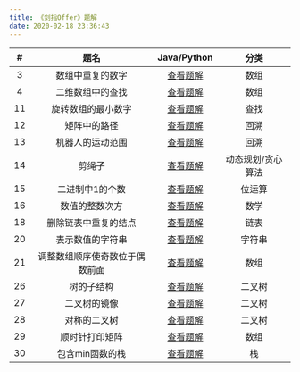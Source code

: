 ```yaml
---
title: 《剑指Offer》题解
date: 2020-02-18 23:36:43
---
```


|  #   |              题名              |                         Java/Python                          |       分类        |
| :--: | :----------------------------: | :----------------------------------------------------------: | :---------------: |
|  3   |        数组中重复的数字        | [查看题解](/2020/02/10/leetcode-287-find-the-duplicate-number/) |       数组        |
|  4   |        二维数组中的查找        | [查看题解](/2020/02/12/leetcode-240-search-a-2d-matrix-ii/)  |       数组        |
|  11  |       旋转数组的最小数字       | [查看题解](/2020/02/19/leetcode-154-find-minimum-in-rotated-sorted-array-ii/) |       查找        |
|  12  |          矩阵中的路径          |       [查看题解](/2020/02/20/leetcode-79-word-search/)       |       回溯        |
|  13  |        机器人的运动范围        | [查看题解](/2020/02/21/coding-interview-13-range-of-motion-for-robot/) |       回溯        |
|  14  |             剪绳子             |     [查看题解](/2020/02/22/leetcode-343-integer-break/)      | 动态规划/贪心算法 |
|  15  |        二进制中1的个数         |    [查看题解](/2020/02/22/leetcode-191-number-of-1-bits/)    |      位运算       |
|  16  |         数值的整数次方         |         [查看题解](/2020/02/23/leetcode-50-powx-n/)          |       数学        |
|  18  |      删除链表中重复的结点      | [查看题解](/2020/02/25/coding-interview-18-delete-duplication-node-in-linked-list/) |       链表        |
|  20  |        表示数值的字符串        |      [查看题解](/2020/02/26/leetcode-65-valid-number/)       |      字符串       |
|  21  | 调整数组顺序使奇数位于偶数前面 |  [查看题解](/2020/02/28/coding-interview-21-reorder-array/)  |       数组        |
|  26  |           树的子结构           | [查看题解](/2020/02/29/coding-interview-26-substructure-of-another-tree/) |      二叉树       |
|  27  |          二叉树的镜像          |   [查看题解](/2019/12/11/leetcode-226-invert-binary-tree/)   |      二叉树       |
|  28  |          对称的二叉树          |     [查看题解](/2019/12/06/leetcode-101-symmetric-tree/)     |      二叉树       |
|  29  |         顺时针打印矩阵         |      [查看题解](/2020/03/01/leetcode-54-spiral-matrix/)      |       数组        |
|  30  |        包含min函数的栈         |       [查看题解](/2020/03/02/leetcode-155-min-stack/)        |        栈         |

